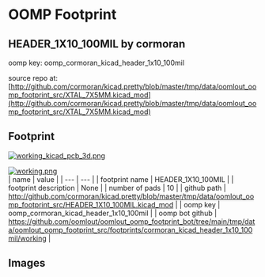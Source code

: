 # OOMP Footprint  
## HEADER_1X10_100MIL  by cormoran  
  
oomp key: oomp_cormoran_kicad_header_1x10_100mil  
  
source repo at: [http://github.com/cormoran/kicad.pretty/blob/master/tmp/data/oomlout_oomp_footprint_src/XTAL_7X5MM.kicad_mod](http://github.com/cormoran/kicad.pretty/blob/master/tmp/data/oomlout_oomp_footprint_src/XTAL_7X5MM.kicad_mod)  
## Footprint  
  
[![working_kicad_pcb_3d.png](working_kicad_pcb_3d_600.png)](working_kicad_pcb_3d.png)  
  
[![working.png](working_600.png)](working.png)  
| name | value | 
| --- | --- | 
| footprint name | HEADER_1X10_100MIL | 
| footprint description | None | 
| number of pads | 10 | 
| github path | http://github.com/cormoran/kicad.pretty/blob/master/tmp/data/oomlout_oomp_footprint_src/HEADER_1X10_100MIL.kicad_mod | 
| oomp key | oomp_cormoran_kicad_header_1x10_100mil | 
| oomp bot github | https://github.com/oomlout/oomlout_oomp_footprint_bot/tree/main/tmp/data/oomlout_oomp_footprint_src/footprints/cormoran_kicad_header_1x10_100mil/working | 
## Images  
